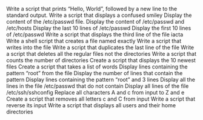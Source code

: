 Write a script that prints “Hello, World”, followed by a new line to the standard output.
Write a script that displays a confused smiley
Display the content of the /etc/passwd file.
Display the content of /etc/passwd and /etc/hosts
Display the last 10 lines of /etc/passwd
Display the first 10 lines of /etc/passwd
Write a script that displays the third line of the file iacta
Write a shell script that creates a file named exactly
Write a script that writes into the file
Write a script that duplicates the last line of the file
Write a script that deletes all the regular files not the directories
Write a script that counts the number of directories
Create a script that displays the 10 newest files
Create a script that takes a list of words
Display lines containing the pattern “root” from the file
Display the number of lines that contain the pattern
Display lines containing the pattern “root” and 3 lines
Display all the lines in the file /etc/passwd that do not contain
Display all lines of the file /etc/ssh/sshconfig
Replace all characters A and c from input to Z and e
Create a script that removes all letters c and C from input
Write a script that reverse its input
Write a script that displays all users and their home directories
